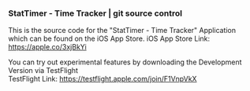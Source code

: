 ### StatTimer - Time Tracker | git source control

This is the source code for the "StatTimer - Time Tracker" Application which can be found on the iOS App Store. 
iOS App Store Link: https://apple.co/3xjBkYi

                                                                                
You can try out experimental features by downloading the Development Version via TestFlight                                   
TestFlight Link: https://testflight.apple.com/join/F1VnpVkX   
                                                              